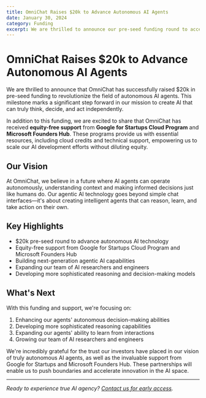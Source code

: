 ```yaml
---
title: OmniChat Raises $20k to Advance Autonomous AI Agents  
date: January 30, 2024  
category: Funding  
excerpt: We are thrilled to announce our pre-seed funding round to accelerate the development of truly autonomous AI agents, alongside equity-free support from leading startup programs.  
---
```


# OmniChat Raises $20k to Advance Autonomous AI Agents  

We are thrilled to announce that OmniChat has successfully raised $20k in pre-seed funding to revolutionize the field of autonomous AI agents. This milestone marks a significant step forward in our mission to create AI that can truly think, decide, and act independently.  

In addition to this funding, we are excited to share that OmniChat has received **equity-free support** from **Google for Startups Cloud Program** and **Microsoft Founders Hub**. These programs provide us with essential resources, including cloud credits and technical support, empowering us to scale our AI development efforts without diluting equity.  

## Our Vision  

At OmniChat, we believe in a future where AI agents can operate autonomously, understanding context and making informed decisions just like humans do. Our agentic AI technology goes beyond simple chat interfaces—it's about creating intelligent agents that can reason, learn, and take action on their own.  

## Key Highlights  

- $20k pre-seed round to advance autonomous AI technology  
- Equity-free support from Google for Startups Cloud Program and Microsoft Founders Hub  
- Building next-generation agentic AI capabilities  
- Expanding our team of AI researchers and engineers  
- Developing more sophisticated reasoning and decision-making models  

## What's Next  

With this funding and support, we're focusing on:  

1. Enhancing our agents' autonomous decision-making abilities  
2. Developing more sophisticated reasoning capabilities  
3. Expanding our agents' ability to learn from interactions  
4. Growing our team of AI researchers and engineers  

We're incredibly grateful for the trust our investors have placed in our vision of truly autonomous AI agents, as well as the invaluable support from Google for Startups and Microsoft Founders Hub. These partnerships will enable us to push boundaries and accelerate innovation in the AI space.  

---

*Ready to experience true AI agency? [Contact us for early access](mailto:sales@tryomni.chat).*  